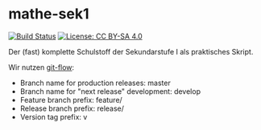 # mathe-sek1

[![Build Status](https://travis-ci.org/hhgym/mathe-sek1.svg?branch=master)](https://travis-ci.org/hhgym/mathe-sek1) [![License: CC BY-SA 4.0](https://img.shields.io/badge/License-CC%20BY--SA%204.0-lightgrey.svg)](https://creativecommons.org/licenses/by-sa/4.0/) 

Der (fast) komplette Schulstoff der Sekundarstufe I als praktisches Skript.

Wir nutzen [git-flow](https://danielkummer.github.io/git-flow-cheatsheet/index.de_DE.html):
- Branch name for production releases: master
- Branch name for "next release" development: develop
- Feature branch prefix: feature/
- Release branch prefix: release/
- Version tag prefix: v